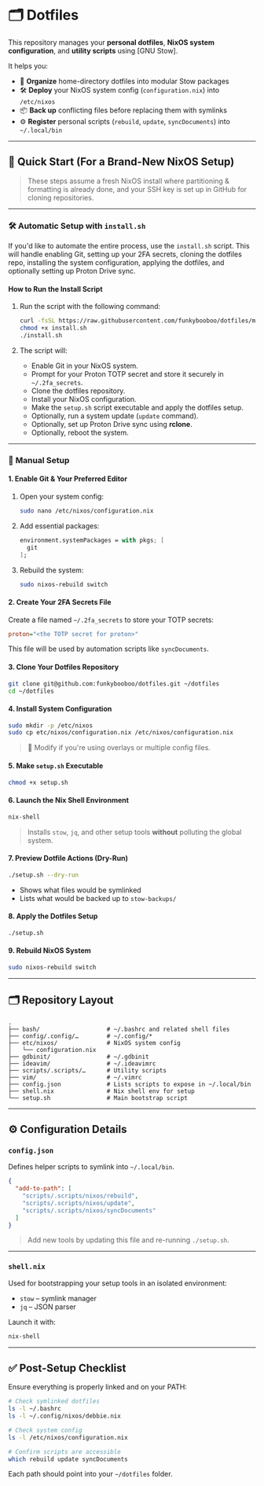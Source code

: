 # 🗂️ **Dotfiles**

This repository manages your **personal dotfiles**, **NixOS system configuration**, and **utility scripts** using [GNU Stow].

It helps you:

* 🧩 **Organize** home-directory dotfiles into modular Stow packages
* 🛠️ **Deploy** your NixOS system config (`configuration.nix`) into `/etc/nixos`
* 📦 **Back up** conflicting files before replacing them with symlinks
* ⚙️ **Register** personal scripts (`rebuild`, `update`, `syncDocuments`) into `~/.local/bin`

---

## 🚀 **Quick Start** (For a Brand-New NixOS Setup)

> These steps assume a fresh NixOS install where partitioning & formatting is already done, and your SSH key is set up in GitHub for cloning repositories.

---

### 🛠️ **Automatic Setup with `install.sh`**

If you'd like to automate the entire process, use the `install.sh` script. This will handle enabling Git, setting up your 2FA secrets, cloning the dotfiles repo, installing the system configuration, applying the dotfiles, and optionally setting up Proton Drive sync.

#### How to Run the Install Script

1. Run the script with the following command:

   ```bash
   curl -fsSL https://raw.githubusercontent.com/funkybooboo/dotfiles/main/install.sh -o install.sh
   chmod +x install.sh
   ./install.sh
   ```

2. The script will:

   * Enable Git in your NixOS system.
   * Prompt for your Proton TOTP secret and store it securely in `~/.2fa_secrets`.
   * Clone the dotfiles repository.
   * Install your NixOS configuration.
   * Make the `setup.sh` script executable and apply the dotfiles setup.
   * Optionally, run a system update (`update` command).
   * Optionally, set up Proton Drive sync using **rclone**.
   * Optionally, reboot the system.

---

### 🔧 **Manual Setup**

#### 1. **Enable Git & Your Preferred Editor**

1. Open your system config:

   ```bash
   sudo nano /etc/nixos/configuration.nix
   ```

2. Add essential packages:

   ```nix
   environment.systemPackages = with pkgs; [
     git
   ];
   ```

3. Rebuild the system:

   ```bash
   sudo nixos-rebuild switch
   ```

#### 2. **Create Your 2FA Secrets File**

Create a file named `~/.2fa_secrets` to store your TOTP secrets:

```ini
proton="<the TOTP secret for proton>"
```

This file will be used by automation scripts like `syncDocuments`.

#### 3. **Clone Your Dotfiles Repository**

```bash
git clone git@github.com:funkybooboo/dotfiles.git ~/dotfiles
cd ~/dotfiles
```

#### 4. **Install System Configuration**

```bash
sudo mkdir -p /etc/nixos
sudo cp etc/nixos/configuration.nix /etc/nixos/configuration.nix
```

> 🔁 Modify if you're using overlays or multiple config files.

#### 5. **Make `setup.sh` Executable**

```bash
chmod +x setup.sh
```

#### 6. **Launch the Nix Shell Environment**

```bash
nix-shell
```

> Installs `stow`, `jq`, and other setup tools **without** polluting the global system.

#### 7. **Preview Dotfile Actions (Dry-Run)**

```bash
./setup.sh --dry-run
```

* Shows what files would be symlinked
* Lists what would be backed up to `stow-backups/`

#### 8. **Apply the Dotfiles Setup**

```bash
./setup.sh
```

#### 9. **Rebuild NixOS System**

```bash
sudo nixos-rebuild switch
```

---

## 🗂️ Repository Layout

```
.
├── bash/                   # ~/.bashrc and related shell files
├── config/.config/…        # ~/.config/*
├── etc/nixos/              # NixOS system config
│   └── configuration.nix
├── gdbinit/                # ~/.gdbinit
├── ideavim/                # ~/.ideavimrc
├── scripts/.scripts/…      # Utility scripts
├── vim/                    # ~/.vimrc
├── config.json             # Lists scripts to expose in ~/.local/bin
├── shell.nix               # Nix shell env for setup
└── setup.sh                # Main bootstrap script
```

---

## ⚙️ Configuration Details

### `config.json`

Defines helper scripts to symlink into `~/.local/bin`.

```json
{
  "add-to-path": [
    "scripts/.scripts/nixos/rebuild",
    "scripts/.scripts/nixos/update",
    "scripts/.scripts/nixos/syncDocuments"
  ]
}
```

> Add new tools by updating this file and re-running `./setup.sh`.

---

### `shell.nix`

Used for bootstrapping your setup tools in an isolated environment:

* `stow` – symlink manager
* `jq` – JSON parser

Launch it with:

```bash
nix-shell
```

---

## ✅ Post-Setup Checklist

Ensure everything is properly linked and on your PATH:

```bash
# Check symlinked dotfiles
ls -l ~/.bashrc
ls -l ~/.config/nixos/debbie.nix

# Check system config
ls -l /etc/nixos/configuration.nix

# Confirm scripts are accessible
which rebuild update syncDocuments
```

Each path should point into your `~/dotfiles` folder.
